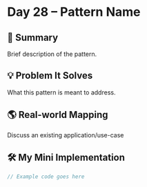 # Day 28 – Pattern Name

## 📄 Summary
Brief description of the pattern.

## 💡 Problem It Solves
What this pattern is meant to address.

## 🌎 Real-world Mapping
Discuss an existing application/use-case

## 🛠 My Mini Implementation
```javascript
// Example code goes here
